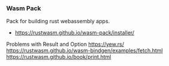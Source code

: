 ### Wasm Pack

Pack for building rust webassembly apps.

- https://rustwasm.github.io/wasm-pack/installer/

Problems with Result and Option
https://yew.rs/
https://rustwasm.github.io/wasm-bindgen/examples/fetch.html
https://rustwasm.github.io/book/print.html
